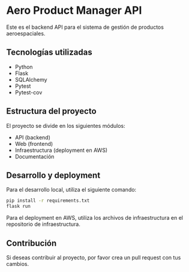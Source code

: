 # Aero Product Manager API

Este es el backend API para el sistema de gestión de productos aeroespaciales.

## Tecnologías utilizadas

- Python
- Flask
- SQLAlchemy
- Pytest
- Pytest-cov

## Estructura del proyecto

El proyecto se divide en los siguientes módulos:

- API (backend)
- Web (frontend)
- Infraestructura (deployment en AWS)
- Documentación

## Desarrollo y deployment

Para el desarrollo local, utiliza el siguiente comando:

```bash
pip install -r requirements.txt
flask run
```

Para el deployment en AWS, utiliza los archivos de infraestructura en el repositorio de infraestructura.

## Contribución

Si deseas contribuir al proyecto, por favor crea un pull request con tus cambios.